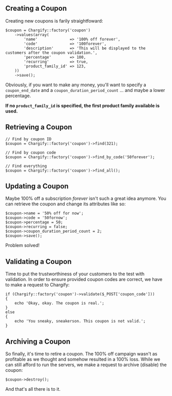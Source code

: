 ## Creating a Coupon

Creating new coupons is farily straightfoward:

    $coupon = Chargify::factory('coupon')
        ->values(array(
            'name'              => '100% off forever',
            'code'              => '100forever',
            'description'       => 'This will be displayed to the customers after the coupon validation.',
            'percentage'        => 100,
            'recurring'         => true,
            'product_family_id' => 123,
        ))
        ->save();

Obviously, if you want to make any money, you'll want to specify a
`coupon_end_date` and a `coupon_duration_period_count` ... and maybe a lower
percentage.

**If no `product_family_id` is specified, the first product family available
is used.**

## Retrieving a Coupon

    // Find by coupon ID
    $coupon = Chargify::factory('coupon')->find(321);

    // Find by coupon code
    $coupon = Chargify::factory('coupon')->find_by_code('50forever');

    // Find everything
    $coupon = Chargify::factory('coupon')->find_all();

## Updating a Coupon

Maybe 100% off a subscription _forever_ isn't such a great idea anymore. You
can retrieve the coupon and change its attributes like so:

    $coupon->name = '50% off for now';
    $coupon->code = '50fornow';
    $coupon->percentage = 50;
    $coupon->recurring = false;
    $coupon->coupon_duration_period_count = 2;
    $coupon->save();

Problem solved!

## Validating a Coupon

Time to put the trustworthiness of your customers to the test
with validation. In order to ensure provided coupon codes are correct, we
have to make a request to Chargify:

    if (Chargify::factory('coupon')->validate($_POST['coupon_code']))
    {
        echo 'Okay, okay. The coupon is real.';
    }
    else
    {
        echo 'You sneaky, sneakerson. This coupon is not valid.';
    }

## Archiving a Coupon

So finally, it's time to retire a coupon. The 100% off campaign wasn't as
profitable as we thought and somehow resulted in a 100% loss. While we can
still afford to run the servers, we make a request to archive (disable) the
coupon:

    $coupon->destroy();

And that's all there is to it.